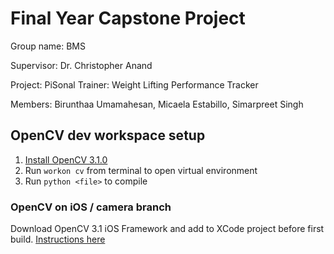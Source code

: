 # Final Year Capstone Project

Group name: BMS

Supervisor: Dr. Christopher Anand

Project: PiSonal Trainer: Weight Lifting Performance Tracker

Members: Birunthaa Umamahesan, Micaela Estabillo, Simarpreet Singh

## OpenCV dev workspace setup
1. [Install OpenCV 3.1.0](http://www.pyimagesearch.com/2015/06/15/install-opencv-3-0-and-python-2-7-on-osx/)
2. Run `workon cv` from terminal to open virtual environment
3. Run `python <file>` to compile

### OpenCV on iOS / camera branch
Download OpenCV 3.1 iOS Framework and add to XCode project before first build. [Instructions here](http://docs.opencv.org/2.4/doc/tutorials/ios/video_processing/video_processing.html)
